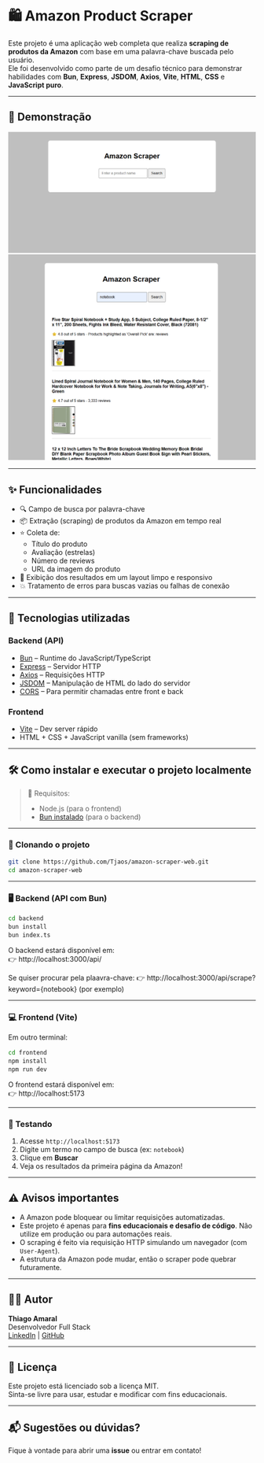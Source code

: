 # 🛍️ Amazon Product Scraper

Este projeto é uma aplicação web completa que realiza **scraping de produtos da Amazon** com base em uma palavra-chave buscada pelo usuário.  
Ele foi desenvolvido como parte de um desafio técnico para demonstrar habilidades com **Bun**, **Express**, **JSDOM**, **Axios**, **Vite**, **HTML**, **CSS** e **JavaScript puro**.

---

## 📸 Demonstração

![alt text](img/blankPage.png)
![alt text](img/searching.png)

---

## ✨ Funcionalidades

- 🔍 Campo de busca por palavra-chave
- 📦 Extração (scraping) de produtos da Amazon em tempo real
- ⭐ Coleta de:
  - Título do produto
  - Avaliação (estrelas)
  - Número de reviews
  - URL da imagem do produto
- 📃 Exibição dos resultados em um layout limpo e responsivo
- 💥 Tratamento de erros para buscas vazias ou falhas de conexão

---

## 🧰 Tecnologias utilizadas

### Backend (API)

- [Bun](https://bun.sh/) – Runtime do JavaScript/TypeScript
- [Express](https://expressjs.com/) – Servidor HTTP
- [Axios](https://axios-http.com/) – Requisições HTTP
- [JSDOM](https://github.com/jsdom/jsdom) – Manipulação de HTML do lado do servidor
- [CORS](https://expressjs.com/en/resources/middleware/cors.html) – Para permitir chamadas entre front e back

### Frontend

- [Vite](https://vitejs.dev/) – Dev server rápido
- HTML + CSS + JavaScript vanilla (sem frameworks)

---

## 🛠️ Como instalar e executar o projeto localmente

> 📌 Requisitos:
>
> - Node.js (para o frontend)
> - [Bun instalado](https://bun.sh/docs/installation) (para o backend)

---

### 🚀 Clonando o projeto

```bash
git clone https://github.com/Tjaos/amazon-scraper-web.git
cd amazon-scraper-web
```

---

### 🖥️ Backend (API com Bun)

```bash
cd backend
bun install
bun index.ts
```

O backend estará disponível em:  
👉 http://localhost:3000/api/

Se quiser procurar pela plaavra-chave:
👉 http://localhost:3000/api/scrape?keyword={notebook} (por exemplo)

---

### 💻 Frontend (Vite)

Em outro terminal:

```bash
cd frontend
npm install
npm run dev
```

O frontend estará disponível em:  
👉 http://localhost:5173

---

### 🧪 Testando

1. Acesse `http://localhost:5173`
2. Digite um termo no campo de busca (ex: `notebook`)
3. Clique em **Buscar**
4. Veja os resultados da primeira página da Amazon!

---

## ⚠️ Avisos importantes

- A Amazon pode bloquear ou limitar requisições automatizadas.
- Este projeto é apenas para **fins educacionais e desafio de código**. Não utilize em produção ou para automações reais.
- O scraping é feito via requisição HTTP simulando um navegador (com `User-Agent`).
- A estrutura da Amazon pode mudar, então o scraper pode quebrar futuramente.

---

## 🧑‍💻 Autor

**Thiago Amaral**  
Desenvolvedor Full Stack  
[LinkedIn](https://www.linkedin.com/in/thiagoamaraldev/) | [GitHub](https://github.com/Tjaos)

---

## 📄 Licença

Este projeto está licenciado sob a licença MIT.  
Sinta-se livre para usar, estudar e modificar com fins educacionais.

---

## 📬 Sugestões ou dúvidas?

Fique à vontade para abrir uma **issue** ou entrar em contato!
